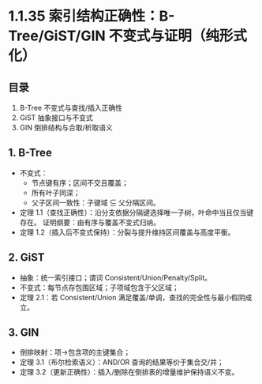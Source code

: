 # 1.1.35 索引结构正确性：B-Tree/GiST/GIN 不变式与证明（纯形式化）

## 目录

1. B-Tree 不变式与查找/插入正确性
2. GiST 抽象接口与不变式
3. GIN 倒排结构与合取/析取语义

## 1. B-Tree

- 不变式：
  - 节点键有序；区间不交且覆盖；
  - 所有叶子同深；
  - 父子区间一致性：子键域 ⊆ 父分隔区间。
- 定理 1.1（查找正确性）：沿分支依据分隔键选择唯一子树，叶命中当且仅当键存在。
  证明纲要：由有序与覆盖不变式归纳。
- 定理 1.2（插入后不变式保持）：分裂与提升维持区间覆盖与高度平衡。

## 2. GiST

- 抽象：统一索引接口；谓词 Consistent/Union/Penalty/Split。
- 不变式：每节点存包围区域；子项域包含于父区域；
- 定理 2.1：若 Consistent/Union 满足覆盖/单调，查找的完全性与最小假阴成立。

## 3. GIN

- 倒排映射：项→包含项的主键集合；
- 定理 3.1（布尔检索语义）：AND/OR 查询的结果等价于集合交/并；
- 定理 3.2（更新正确性）：插入/删除在倒排表的增量维护保持语义不变。
